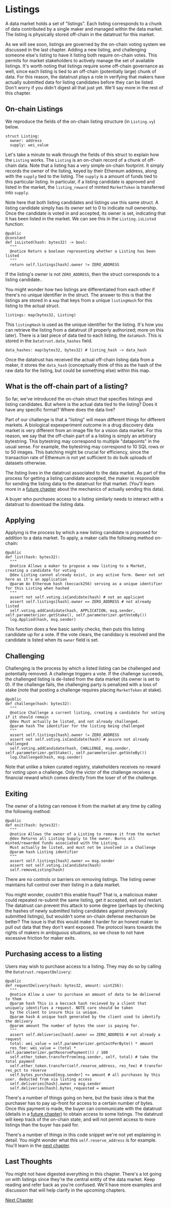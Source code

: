 # Listings
A data market holds a set of "listings". Each listing
corresponds to a chunk of data contributed by a single
maker and managed within the data market. The listing is
physically stored  off-chain in the datatrust for this
market.

As we will see soon, listings are governed by the
on-chain voting system we discussed in the last
chapter. Adding a new listing, and challenging someone
else's listing to have it listing both require on-chain
votes. This permits for market stakeholders to actively
manage the set of available listings. It's worth noting
that listings require some off-chain governance as
well, since each listing is tied to an off-chain
(potentially large) chunk of data. For this reason, the
datatrust plays a role in verifying that makers have
actually submitted data for listing candidates before
they can be listed. Don't worry if you didn't digest
all that just yet. We'll say more in the rest of this
chapter.

## On-chain Listings

We reproduce the fields of the on-chain listing
structure (in `Listing.vy`) below.

```
struct Listing:
  owner: address
  supply: wei_value
```

Let's take a minute to walk through the fields of this
struct to explain how the `Listing` works. The
`Listing` is an on-chain record of a chunk of off-chain
data. Note that a listing has a very simple on-chain
footprint. It simply records the owner of the listing,
keyed by their Ethereum address, along with the
`supply` tied to the listing. The `supply` is a amount
of funds tied to this particular listing. In
particular, if a listing candidate is approved and
listed in the market, the `listing_reward` of minted
`MarketToken` is transferred into `supply`.

Note here that both listing candidates and listings use
this same struct. A listing candidate simply has its
owner set to 0 to indicate null ownership. Once the
candidate is voted in and accepted, its owner is set,
indicating that it has been listed in the market. We
can see this in the `Listing.isListed` function:

```
@public
@constant
def isListed(hash: bytes32) -> bool:
  """
  @notice Return a boolean representing whether a Listing has been listed
  """
  return self.listings[hash].owner != ZERO_ADDRESS
```

If the listing's owner is not `ZERO_ADDRESS`, then the
struct corresponds to a listing candidate..

You might wonder how two listings are differentiated
from each other if there's no unique identifier in the
struct. The answer to this is that the listings are
stored in a `map` that keys from a unique `listingHash`
for this listing to the actual struct.

```
listings: map(bytes32, Listing)
```

This `listingHash` is used as the unique identifier for
the listing. It's how you can retrieve the listing from
a datatrust (if properly authorized; more on this
later).  There is a last piece of data tied to each
listing, the `dataHash`. This is stored in the
`Datatrust.data_hashes` field.

```
data_hashes: map(bytes32, bytes32) # listing_hash -> data_hash
```

Once the datatrust has received the actual off-chain
listing data from a maker, it stores the `data_hash`
(conceptually think of this as the hash of the raw data
for the listing, but could be something else) within
this map.

## What is the off-chain part of a listing?
So far, we've introduced the on-chain struct that
specifies listings and listing candidates. But where is
the actual data tied to the listing? Does it have any
specific format? Where does the data live?

Part of our challenge is that a "listing" will mean
different things for different markets. A biological
expexperiment outcome in a drug discovery data market
is very different from an image file for a vision data
market. For this reason, we say that the off-chain part
of a a listing is simply an arbitrary bytestring.  This
bytestring may correspond to multiple "datapoints" in
the usual sense.  For example, the bytestring may
correspond to 10 SQL rows or to 50 images. This
batching might be crucial for efficiency, since the
transaction rate of Ethereum is not yet sufficient to
do bulk uploads of datasets otherwise.

The listing lives in the datatrust associated to the
data market. As part of the process for getting a
listing candidate accepted, the maker is responsible
for sending the listing data to the datatrust for that
market. (You'll learn more in a [future
chapter](../capi/index.html) about the mechanics of
actually sending this data).

A buyer who purchases access to a listing similarly
needs to interact with a datatrust to download the
listing data.

## Applying
Applying is the process by which a new listing
candidate is proposed for addition to a data market. To
apply, a maker calls the following method on-chain:

```
@public
def list(hash: bytes32):
  """
  @notice Allows a maker to propose a new listing to a Market, creating a candidate for voting
  @dev Listing cannot already exist, in any active form. Owner not set here as it's an application
  @param An Ethereum hash (keccack256) serving as a unique identifier for this Listing when hashed
  """
  assert not self.voting.isCandidate(hash) # not an applicant
  assert self.listings[hash].owner == ZERO_ADDRESS # not already listed
  self.voting.addCandidate(hash, APPLICATION, msg.sender, self.parameterizer.getStake(), self.parameterizer.getVoteBy())
  log.Applied(hash, msg.sender)
```

This function does a few basic sanity checks, then puts
this listing candidate up for a vote. If the vote
clears, the candidacy is resolved and the candidate is
listed when its `owner` field is set.

## Challenging
Challenging is the process by which a listed listing
can be challenged and potentially removed. A challenge
triggers a vote. If the challenge succeeds, the
challenged listing is de-listed from the data market
(its owner is set to 0).  If the challenge fails, the
challenging party is penalized with a loss of stake
(note that posting a challenge requires placing
`MarketToken` at stake).

```
@public
def challenge(hash: bytes32):
  """
  @notice Challenge a current listing, creating a candidate for voting if it should remain
  @dev Must actually be listed, and not already challenged.
  @param hash The identifier for the listing being challenged
  """
  assert self.listings[hash].owner != ZERO_ADDRESS
  assert not self.voting.isCandidate(hash) # assure not already challenged
  self.voting.addCandidate(hash, CHALLENGE, msg.sender, self.parameterizer.getStake(), self.parameterizer.getVoteBy())
  log.Challenged(hash, msg.sender)
```

Note that unlike a token curated registry, stakeholders 
receives no reward for voting upon a challenge. Only
the victor of the challenge receives a financial reward
which comes directly from the loser of of the
challenge.

## Exiting
The owner of a listing can remove it from the market at any time by calling the following method:

```
@public
def exit(hash: bytes32):
  """
  @notice Allows the owner of a Listing to remove it from the market
  @dev Returns all Listing Supply to the owner. Burns all minted/rewarded funds associated with the Listing.
  Must actually be listed, and must not be involved in a Challenge
  @param hash Listing identifier
  """
  assert self.listings[hash].owner == msg.sender
  assert not self.voting.isCandidate(hash)
  self.removeListing(hash)
```

There are no controls or barriers on removing listings.
The listing owner maintains full control over their
listing in a data market.

You might wonder, couldn't this enable fraud? That is,
a malicious maker could repeated re-submit the same
listing, get it accepted, exit and restart. The
datatrust can prevent this attack to some degree
(perhaps by checking the hashes of newly submitted
listing candidates against previously submitted
listings), but wouldn't some on-chain defense mechanism
be better? The issue is that this would make it harder
for an honest maker to pull out data that they don't
want exposed. The protocol leans towards the rights of
makers in ambiguous situations, so we chose to not have
excessive friction for maker exits.

## Purchasing access to a listing 
Users may wish to purchase access to a listing. They
may do so by calling the `Datatrust.requestDelivery`:

```
@public
def requestDelivery(hash: bytes32, amount: uint256):
  """
  @notice Allow a user to purchase an amount of data to be delivered to them
  @param hash This is a keccack hash recieved by a client that uniquely identifies a request. NOTE care should be taken
  by the client to insure this is unique.
  @param hash A unique hash generated by the client used to identify the delivery
  @param amount The number of bytes the user is paying for.
  """
  assert self.deliveries[hash].owner == ZERO_ADDRESS # not already a request
  total: wei_value = self.parameterizer.getCostPerByte() * amount
  res_fee: wei_value = (total * self.parameterizer.getReservePayment()) / 100
  self.ether_token.transferFrom(msg.sender, self, total) # take the total payment
  self.ether_token.transfer(self.reserve_address, res_fee) # transfer res_pct to reserve
  self.bytes_purchased[msg.sender] += amount # all purchases by this user. deducted from via listing access
  self.deliveries[hash].owner = msg.sender
  self.deliveries[hash].bytes_requested = amount
```

There's a number of things going on here, but the basic
idea is that the purchaser has to pay up-front for
access to a certain number of bytes. Once this payment
is made, the buyer can communicate with the datatrust
(details in a  [future chapter](../capi/index.html)) to
obtain access to some listings. The datatrust will keep
track of the on-chain state, and will not permit access
to more listings than the buyer has paid for.

There's a number of things in this code snippet we're
not yet explaining in detail. You might wonder what
this `self.reserve_address` is for example. You'll
learn in the [next chapter](../reserve/index.html).

## Last Thoughts

You might not have digested everything in this chapter.
There's a lot going on with listings since they're the
central entity of the data market. Keep reading and
refer back as you're confused. We'll have more examples
and discussion that will help clarify in the upcoming
chapters.

[Next Chapter](../reserve/index.html)
